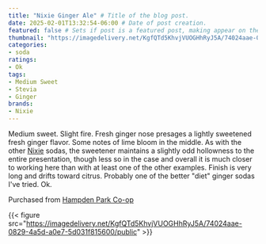 ```yaml
---
title: "Nixie Ginger Ale" # Title of the blog post.
date: 2025-02-01T13:32:54-06:00 # Date of post creation.
featured: false # Sets if post is a featured post, making appear on the home page side bar.
thumbnail: "https://imagedelivery.net/KgfQTd5KhvjVUOGHhRyJ5A/74024aae-0829-4a5d-a0e7-5d031f815600/thumb"
categories:
- soda
ratings:
- Ok
tags:
- Medium Sweet
- Stevia
- Ginger
brands:
- Nixie
---
```


Medium sweet. Slight fire. Fresh ginger nose presages a lightly sweetened fresh ginger flavor. Some notes of lime bloom in the middle. As with the other [Nixie](/brands/nixie) sodas, the sweetener maintains a slightly odd hollowness to the entire presentation, though less so in the case and overall it is much closer to working here than with at least one of the other examples. Finish is very long and drifts toward citrus. Probably one of the better "diet" ginger sodas I've tried. Ok.

Purchased from [Hampden Park Co-op](https://www.hampdencoop.com/)

{{< figure src="https://imagedelivery.net/KgfQTd5KhvjVUOGHhRyJ5A/74024aae-0829-4a5d-a0e7-5d031f815600/public" >}}
